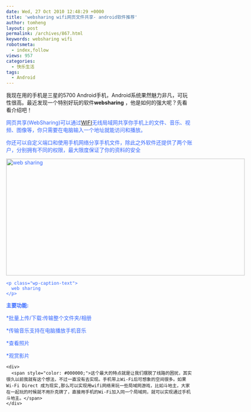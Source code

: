 ```yaml
---
date: Wed, 27 Oct 2010 12:48:29 +0000
title: 'websharing wifi网页文件共享- android软件推荐'
author: tomheng
layout: post
permalink: /archives/867.html
keywords: websharing wifi
robotsmeta:
  - index,follow
views: 957
categories:
  - 快乐生活
tags:
  - Android
---
```

我现在用的手机是三星的5700 Android手机，Android系统果然魅力非凡，可玩性很高。最近发现一个特别好玩的软件**websharing** ，他是如何的强大呢？先看看介绍吧！

<div>
  <span style="color: #3366ff;">网页共享(WebSharing)可以通过<a href="http://www.wuxianle.com/category/zhuan-ti/wifi ">WIFI</a>无线局域网共享你手机上的文件、音乐、视频、图像等，你只需要在电脑输入一个地址就能访问和播放。</p> 
  
  <p>
    你还可以自定义端口和使用手机网络分享手机文件，除此之外软件还提供了两个账户，分别拥有不同的权限，最大限度保证了你的资料的安全
  </p>
  
  <div id="attachment_869" style="width: 656px" class="wp-caption aligncenter">
    <img class="size-full wp-image-869" title=" web sharing" src="http://blog.webfuns.net/wp-content/uploads/2010/10/QQ截图未命名.jpg" alt=" web sharing" width="646" height="316" />
    
    <p class="wp-caption-text">
      web sharing
    </p>
  </div>
  
  <p>
    <strong> 主要功能:</strong>
  </p>
  
  <p>
    *批量上传/下载:传输整个文件夹/相册
  </p>
  
  <p>
    *传输音乐支持在电脑播放手机音乐
  </p>
  
  <p>
    *查看照片
  </p>
  
  <p>
    *观赏影片
  </p>
  
  <p>
    </span></div> 
    
    <div>
      <span style="color: #000000;">这个最大的特点就是让我们摆脱了线路的困扰，其实很久以前我就有这个想法，不过一直没有去实现。手机带上Wi-Fi后可想象的空间很多。如果 Wi-Fi Direct 成为现实,那么可以实现用wifi网络来玩一些局域网游戏，比如斗地主，大家在一起玩的时候就不用扑克牌了，直接用手机的Wi-Fi加入同一个局域网，就可以实现通过手机斗地主。</span>
    </div>
